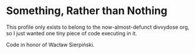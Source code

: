 # Something, Rather than Nothing

This profile only exists to belong to the now-almost-defunct divvydose org, so I just wanted one tiny piece of code executing in it.

Code in honor of Wacław Sierpiński.